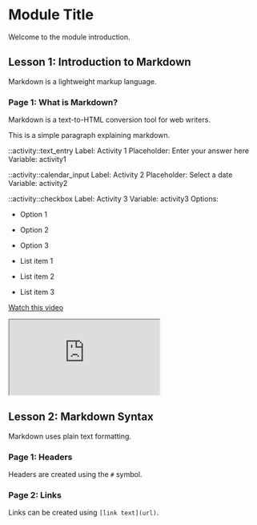 # Module Title
Welcome to the module introduction.

## Lesson 1: Introduction to Markdown
Markdown is a lightweight markup language.

### Page 1: What is Markdown?
Markdown is a text-to-HTML conversion tool for web writers.

This is a simple paragraph explaining markdown.

::activity::text_entry
Label: Activity 1
Placeholder: Enter your answer here
Variable: activity1

::activity::calendar_input
Label: Activity 2
Placeholder: Select a date
Variable: activity2

::activity::checkbox
Label: Activity 3
Variable: activity3
Options:
- Option 1
- Option 2
- Option 3

- List item 1
- List item 2
- List item 3

[Watch this video](https://www.example.com/video)

<iframe src="https://www.youtube.com/embed/example"></iframe>

## Lesson 2: Markdown Syntax
Markdown uses plain text formatting.

### Page 1: Headers
Headers are created using the `#` symbol.

### Page 2: Links
Links can be created using `[link text](url)`.

